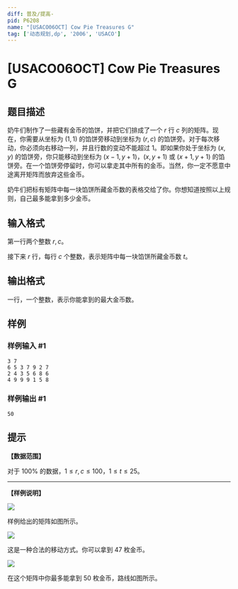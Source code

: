 ```yaml
---
diff: 普及/提高-
pid: P6208
name: "[USACO06OCT] Cow Pie Treasures G"
tag: ['动态规划,dp', '2006', 'USACO']
---
```

# [USACO06OCT] Cow Pie Treasures G
## 题目描述

奶牛们制作了一些藏有金币的馅饼，并把它们排成了一个 $r$ 行 $c$ 列的矩阵。现在，你需要从坐标为 $(1,1)$ 的馅饼旁移动到坐标为 $(r,c)$ 的馅饼旁。对于每次移动，你必须向右移动一列，并且行数的变动不能超过 $1$。即如果你处于坐标为 $(x,y)$ 的馅饼旁，你只能移动到坐标为 $(x-1,y+1)$，$(x,y+1)$ 或 $(x+1,y+1)$ 的馅饼旁。在一个馅饼旁停留时，你可以拿走其中所有的金币。当然，你一定不愿意中途离开矩阵而放弃这些金币。

奶牛们把标有矩阵中每一块馅饼所藏金币数的表格交给了你。你想知道按照以上规则，自己最多能拿到多少金币。
## 输入格式

第一行两个整数 $r,c$。
 
接下来 $r$ 行，每行 $c$ 个整数，表示矩阵中每一块馅饼所藏金币数 $t$。

## 输出格式

一行，一个整数，表示你能拿到的最大金币数。
## 样例

### 样例输入 #1
```
3 7
6 5 3 7 9 2 7
2 4 3 5 6 8 6
4 9 9 9 1 5 8
```
### 样例输出 #1
```
50
```
## 提示

**【数据范围】**

对于 $100\%$ 的数据，$1\le r,c\le 100$，$1\le t\le 25$。

------------

**【样例说明】**

![](https://cdn.luogu.com.cn/upload/image_hosting/pgw19uqm.png)

样例给出的矩阵如图所示。

![](https://cdn.luogu.com.cn/upload/image_hosting/hwhzq9oy.png)

这是一种合法的移动方式。你可以拿到 $47$ 枚金币。

![](https://cdn.luogu.com.cn/upload/image_hosting/sdyxlpv5.png)

在这个矩阵中你最多能拿到 $50$ 枚金币，路线如图所示。
